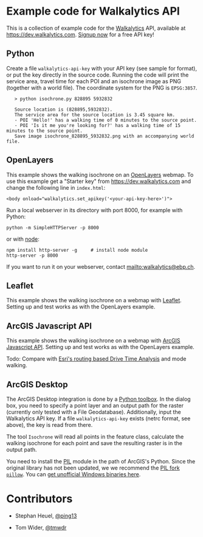 Example code for Walkalytics API
================================

This is a collection of example code for the [Walkalytics][] API, available at
<https://dev.walkalytics.com>. [Signup now][signup] for a free API key!

## Python

Create a file `walkalytics-api-key` with your API key (see sample for format),
or put the key directly in the source code. Running the code will print the
service area, travel time for each POI and an isochrone image as PNG (together
with a world file). The coordinate system for the PNG is `EPSG:3857`.

       > python isochrone.py 828895 5932832

       Source location is (828895,5932832).
       The service area for the source location is 3.45 square km.
       - POI 'Hello!' has a walking time of 0 minutes to the source point.
       - POI 'Is it me you're looking for?' has a walking time of 15 minutes to the source point.
       Save image isochrone_828895_5932832.png with an accompanying world file.

## OpenLayers

This example shows the walking isochrone on an [OpenLayers][] webmap. To
use this example get a "Starter key" from <https://dev.walkalytics.com> and
change the following line in `index.html`:

    <body onload="walkalytics.set_apikey('<your-api-key-here>')">

Run a local webserver in its directory with port 8000, for example with Python:

    python -m SimpleHTTPServer -p 8000

or with [node][]:

    npm install http-server -g     # install node module
    http-server -p 8000
    
If you want to run it on your webserver, contact <mailto:walkalytics@ebp.ch>.

## Leaflet

This example shows the walking isochrone on a webmap with
[Leaflet][]. Setting up and test works as with the OpenLayers
example.

## ArcGIS Javascript API

This example shows the walking isochrone on a webmap with
[ArcGIS Javascript API][AGJS]. Setting up and test works as with the OpenLayers
example. 

Todo: Compare with [Esri's routing based Drive Time Analysis][AGOLDriveTime]
and mode walking.

## ArcGIS Desktop

The ArcGIS Desktop integration is done by a [Python toolbox][]. In the dialog
box, you need to specify a point layer and an output path for the raster
(currently only tested with a File Geodatabase). Additionally, input the
Walkalytics API key. If a file `walkalytics-api-key` exists (netrc format, see
above), the key is read from there.

The tool `Isochrone` will read all points in the feature class, calculate the
walking isochrone for each point and save the resulting raster is in the output
path.

You need to install the [PIL][] module in the path of ArcGIS's Python. Since
the original library has not been updated, we we recommend the
[PIL fork `pillow`][pillow]. You can
[get unofficial Windows binaries here][pillow-binaries].

# Contributors

* Stephan Heuel, [@ping13](https://twitter.com/ping13)
* Tom Wider, [@tmwdr](https://twitter.com/tmwdr)

  [Walkalytics]: http://www.walkalytics.com
  [OpenLayers]: http://openlayers.org
  [node]: http://nodejs.org
  [Leaflet]: http://leafletjs.com/
  [AGOLDriveTime]: https://developers.arcgis.com/en/features/directions/
  [AGJS]: https://developers.arcgis.com/javascript/
  [signup]: https://dev.walkalytics.com/signup/
  [Python toolbox]: http://resources.arcgis.com/en/help/main/10.2/index.html#//001500000022000000
  [pillow]: https://pillow.readthedocs.org/
  [PIL]: http://effbot.org/zone/pil-index.htm
  [pillow-binaries]: http://www.lfd.uci.edu/~gohlke/pythonlibs/#pillow

